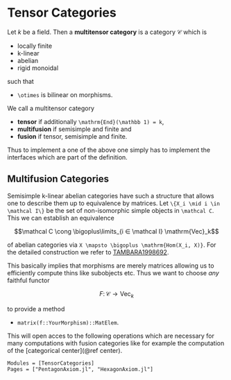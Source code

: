 # Tensor Categories

Let $k$ be a field. Then a __multitensor category__ is a category $\mathcal C$ which is

- locally finite
- k-linear
- abelian
- rigid monoidal

such that

- ``\otimes`` is bilinear on morphisms.

We call a multitensor category 

- __tensor__ if additionally ``\mathrm{End}(\mathbb 1) = k``,
- __multifusion__ if semisimple and finite and
- __fusion__ if tensor, semisimple and finite.

Thus to implement a one of the above one simply has to implement the interfaces which are part of the definition.

## Multifusion Categories

Semisimple k-linear abelian categories have such a structure that allows one to describe them up to equivalence by matrices. Let ``\{X_i \mid i \in \mathcal I\}`` be the set of non-isomorphic simple objects in ``\mathcal C``. This we can establish an equivalence 

```math
\mathcal C \cong \bigoplus\limits_{i ∈ \mathcal I} \mathrm{Vec}_k
```

of abelian categories via ``X \mapsto \bigoplus \mathrm{Hom(X_i, X)}``. For the detailed construction we refer to [TAMBARA1998692](@cite).

This basically implies that morphisms are merely matrices allowing us to efficiently compute thins like subobjects etc. Thus we want to choose *any* faithful functor 

```math
F \colon \mathcal C \to \mathrm{Vec}_k
```

to provide a method

- `matrix(f::YourMorphism)::MatElem`.

This will open acces to the following operations which are necessary for many computations with fusion categories like for example the computation of the [categorical center](@ref center).


```@autodocs
Modules = [TensorCategories]
Pages = ["PentagonAxiom.jl", "HexagonAxiom.jl"]
```
